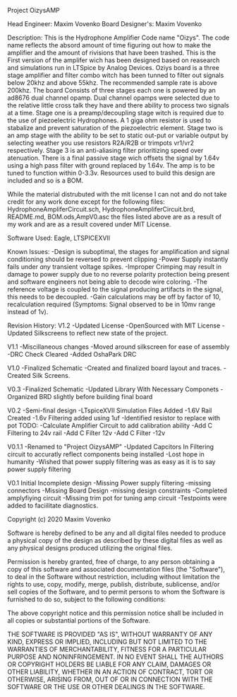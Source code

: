 Project OizysAMP

Head Engineer: Maxim Vovenko
Board Designer's: Maxim Vovenko

Description:
This is the Hydrophone Amplifier Code name "Oizys". The code name reflects the absord amount of time 
figuring out how to make the amplifier and the amount of rivisions that have been trashed. This is the 
First version of the amplifer wich has been designed based on reasearch and simulations run in LTSpice
by Analog Devices. Oziys board is a three stage amplifier and filter combo witch has been tunned to
filter out signals below 20khz and above 55khz. The recommended sample rate is above 200khz. The board
Consists of three stages each one is powered by an ad8676 dual channel opamp. Dual channel opamps were
selected due to the relative little cross talk they have and there ability to process two signals at a
time. Stage one is a preamp/decoupling stage witch is required due to the use of piezoelectric 
Hydrophones. A 1 giga ohm resistor is used to stabalize and prevent saturation of the piezoelectric 
element. Stage two is an amp stage with the ability to be set to static out-put or variable output by 
selecting weather you use resistors R2A/R2B or trimpots vr1/vr2 respectively. Stage 3 is an anti-aliasing 
filter prioritizing speed over atenuation. There is a final passive stage wich offsets the signal by 1.64v 
using a high pass filter with ground replaced by 1.64v. The amp is to be tuned to function within 0-3.3v.
Resources used to build this design are included and so is a BOM.

While the material distrubuted with the mit license I can not and do not take credit for any work done except
for the following files: HydrophoneAmpliferCircuit.sch, HydrophoneAmpliferCircuit.brd, README.md, BOM.ods,AmpV0.asc
the files listed above are as a result of my work and are as a result covered under MIT License.

Software Used: Eagle, LTSPICEXVII

Known Issues:
-Design is suboptimal, the stages for amplification and signal conditioning should be reversed to prevent clipping
-Power Supply instantly fails under _any_ transient voltage spikes.
-Improper Crimping may result in damage to power supply due to no reverse polarity protection being present and software engineers not being able to decode wire coloring.
-The reference voltage is coupled to the signal producing artifacts in the signal, this needs to be decoupled.
-Gain calculations may be off by factor of 10, recalculation required (Symptoms: Signal observed to be in 10mv range instead of 1v).


Revision History:
V1.2
-Updated License
-OpenSourced with MIT License
-Updated Silkscreens to reflect new state of the project.

V1.1
-Miscillaneous changes
-Moved around silkscreen for ease of assembly
-DRC Check Cleared
-Added OshaPark DRC

V1.0
-Finalized Schematic
-Created and finalized board layout and traces.
-Created Silk Screens.

V0.3
-Finalized Schematic
-Updated Library With Necessary Componets
-Organized BRD slightly before building final board

V0.2
-Semi-final design
-LTspiceXVII Simulation Files Added
-1.6V Rail Created 
-1.6v Filtering added using 1uf
-Identified resistor to replace with pot
TODO:
-Calculate Amplifier Circuit to add calibration ability
-Add C Filtering to 24v rail
-Add C Filter 12v
-Add C Filter -12v 

V0.1.1
-Renamed to  "Project OizysAMP"
-Updated Capcitors In Filtering circuit to accuratly reflect components being installed
-Lost hope in humanity
-Wished that power supply filtering was as easy as it is to say power supply filtering

V0.1
Initial Incomplete design
-Missing Power supply filtering
-missing connectors
-Missing Board Design
-missing design constraints
-Completed amplyfiying circuit
-Missing trim pot for tuning amp circuit
-Testpoints were added to faciilitate diagnostics.

Copyright (c) 2020 Maxim Vovenko

Software is hereby defined to be any and all digital files needed to produce a 
physical copy of the design as described by these digital files as well as any
physical designs produced utilizing the original files.

Permission is hereby granted, free of charge, to any person obtaining a copy
of this software and associated documentation files (the "Software"), to deal
in the Software without restriction, including without limitation the rights
to use, copy, modify, merge, publish, distribute, sublicense, and/or sell
copies of the Software, and to permit persons to whom the Software is
furnished to do so, subject to the following conditions:

The above copyright notice and this permission notice shall be included in all
copies or substantial portions of the Software.

THE SOFTWARE IS PROVIDED "AS IS", WITHOUT WARRANTY OF ANY KIND, EXPRESS OR
IMPLIED, INCLUDING BUT NOT LIMITED TO THE WARRANTIES OF MERCHANTABILITY,
FITNESS FOR A PARTICULAR PURPOSE AND NONINFRINGEMENT. IN NO EVENT SHALL THE
AUTHORS OR COPYRIGHT HOLDERS BE LIABLE FOR ANY CLAIM, DAMAGES OR OTHER
LIABILITY, WHETHER IN AN ACTION OF CONTRACT, TORT OR OTHERWISE, ARISING FROM,
OUT OF OR IN CONNECTION WITH THE SOFTWARE OR THE USE OR OTHER DEALINGS IN THE
SOFTWARE.
